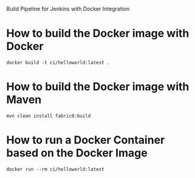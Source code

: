 Build Pipeline for Jenkins with Docker Integration


# How to build the Docker image with Docker

```
docker build -t ci/helloworld:latest .
```
# How to build the Docker image with Maven

```
mvn clean install fabric8:build 
```

# How to run a Docker Container based on the Docker Image

```
docker run --rm ci/helloworld:latest
```
